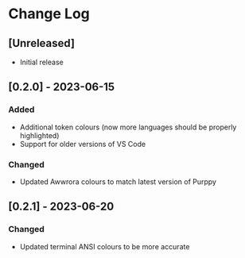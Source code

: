 # Change Log

## [Unreleased]

- Initial release

## [0.2.0] - 2023-06-15

### Added

- Additional token colours (now more languages should be properly highlighted)
- Support for older versions of VS Code

### Changed

- Updated Awwrora colours to match latest version of Purppy

## [0.2.1] - 2023-06-20

### Changed

- Updated terminal ANSI colours to be more accurate
